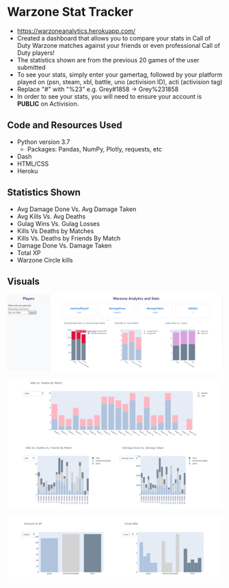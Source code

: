 # Warzone Stat Tracker
- https://warzoneanalytics.herokuapp.com/
- Created a dashboard that allows you to compare your stats in Call of Duty Warzone matches against your friends or even professional Call of Duty players!
- The statistics shown are from the previous 20 games of the user submitted
- To see your stats, simply enter your gamertag, followed by your platform played on (psn, steam, xbl, battle, uno (activision ID), acti (activision tag)
- Replace "#" with "%23" e.g. Grey#1858 -> Grey%231858
- In order to see your stats, you will need to ensure your account is **PUBLIC** on Activision.

## Code and Resources Used
- Python version 3.7
	- Packages: Pandas, NumPy, Plotly, requests, etc
- Dash
- HTML/CSS
- Heroku

## Statistics Shown
- Avg Damage Done Vs. Avg Damage Taken
- Avg Kills Vs. Avg Deaths
- Gulag Wins Vs. Gulag Losses
- Kills Vs Deaths by Matches
- Kills Vs. Deaths by Friends By Match
- Damage Done Vs. Damage Taken
- Total XP 
- Warzone Circle kills

## Visuals
![](Images/img1.PNG)

![](Images/Img2.PNG)

![](Images/img3.PNG)



